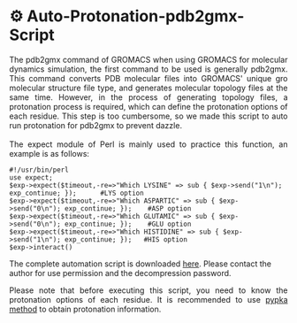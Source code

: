 # ⚙️ Auto-Protonation-pdb2gmx-Script
<div style="text-align: justify"> The pdb2gmx command of GROMACS when using GROMACS for molecular dynamics simulation, the first command to be used is generally pdb2gmx. This command converts PDB molecular files into GROMACS' unique gro molecular structure file type, and generates molecular topology files at the same time. However, in the process of generating topology files, a protonation process is required, which can define the protonation options of each residue. This step is too cumbersome, so we made this script to auto run protonation for pdb2gmx to prevent dazzle. </div>
<div style="text-align: justify"> <br> </div>
<div style="text-align: justify"> The expect module of Perl is mainly used to practice this function, an example is as follows: </div>

```
#!/usr/bin/perl
use expect;
$exp->expect($timeout,-re=>"Which LYSINE" => sub { $exp->send("1\n"); exp_continue; });      #LYS option
$exp->expect($timeout,-re=>"Which ASPARTIC" => sub { $exp->send("0\n"); exp_continue; });    #ASP option
$exp->expect($timeout,-re=>"Which GLUTAMIC" => sub { $exp->send("0\n"); exp_continue; });    #GLU option
$exp->expect($timeout,-re=>"Which HISTIDINE" => sub { $exp->send("1\n"); exp_continue; });   #HIS option
$exp->interact()
```

The complete automation script is downloaded [here](https://drive.google.com/file/d/1ln_jsnAFGv4qk3abEPBiM5vrZJHcEnf5/view?usp=sharing).
Please contact the author for use permission and the decompression password.

<div style="text-align: justify"> Please note that before executing this script, you need to know the protonation options of each residue. It is recommended to use <a href="https://github.com/mms-fcul/PypKa">pypka method</a> to obtain protonation information. </div>
